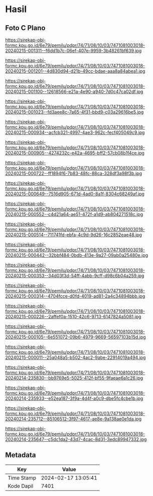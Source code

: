 # Hasil

## Foto C Plano

https://sirekap-obj-formc.kpu.go.id/6e79/pemilu/pdpr/74/71/08/10/03/7471081003018-20240215-001311--f6dd1b7c-06ef-407e-9959-3b48261bf639.jpg

https://sirekap-obj-formc.kpu.go.id/6e79/pemilu/pdpr/74/71/08/10/03/7471081003018-20240215-001201--4d830d94-d21b-49cc-bdae-aaa8a84abea1.jpg

https://sirekap-obj-formc.kpu.go.id/6e79/pemilu/pdpr/74/71/08/10/03/7471081003018-20240215-001100--12618566-e21a-4e90-a940-7d0c47ca02df.jpg

https://sirekap-obj-formc.kpu.go.id/6e79/pemilu/pdpr/74/71/08/10/03/7471081003018-20240215-001023--fd3aee8c-7a65-4f31-bbd9-c03a29616be5.jpg

https://sirekap-obj-formc.kpu.go.id/6e79/pemilu/pdpr/74/71/08/10/03/7471081003018-20240215-000934--acfcb321-4997-4ae3-962c-fecf405049c9.jpg

https://sirekap-obj-formc.kpu.go.id/6e79/pemilu/pdpr/74/71/08/10/03/7471081003018-20240215-000905--4274232c-e42a-4695-bff2-57cb08b1f4ce.jpg

https://sirekap-obj-formc.kpu.go.id/6e79/pemilu/pdpr/74/71/08/10/03/7471081003018-20240215-000722--ff1894f6-7b83-48fc-88ca-328df3a98f3b.jpg

https://sirekap-obj-formc.kpu.go.id/6e79/pemilu/pdpr/74/71/08/10/03/7471081003018-20240215-000649--7516d905-671d-4ad0-8a1f-8304c68249af.jpg

https://sirekap-obj-formc.kpu.go.id/6e79/pemilu/pdpr/74/71/08/10/03/7471081003018-20240215-000552--c4d21a64-ae51-472f-a1d9-ab804271518c.jpg

https://sirekap-obj-formc.kpu.go.id/6e79/pemilu/pdpr/74/71/08/10/03/7471081003018-20240215-000514--711741fd-ebfa-4c9d-9d26-16c2852eae48.jpg

https://sirekap-obj-formc.kpu.go.id/6e79/pemilu/pdpr/74/71/08/10/03/7471081003018-20240215-000442--32bbf484-0bdb-413e-9a27-09ab0a25480e.jpg

https://sirekap-obj-formc.kpu.go.id/6e79/pemilu/pdpr/74/71/08/10/03/7471081003018-20240215-000353--34d03f3d-54ff-4abb-9cff-d98c6b04a259.jpg

https://sirekap-obj-formc.kpu.go.id/6e79/pemilu/pdpr/74/71/08/10/03/7471081003018-20240215-000314--4704fcce-d0fd-4019-ad81-2a4c34894bbb.jpg

https://sirekap-obj-formc.kpu.go.id/6e79/pemilu/pdpr/74/71/08/10/03/7471081003018-20240215-000226--2affef0a-1510-42c6-9713-6147824a5081.jpg

https://sirekap-obj-formc.kpu.go.id/6e79/pemilu/pdpr/74/71/08/10/03/7471081003018-20240215-000105--6e551072-09b6-4979-9669-56597103b15d.jpg

https://sirekap-obj-formc.kpu.go.id/6e79/pemilu/pdpr/74/71/08/10/03/7471081003018-20240215-000011--25a048a5-b502-4ac2-9abe-22914019a494.jpg

https://sirekap-obj-formc.kpu.go.id/6e79/pemilu/pdpr/74/71/08/10/03/7471081003018-20240214-235830--bb9769e5-5025-412f-bf55-9faeae6a1c26.jpg

https://sirekap-obj-formc.kpu.go.id/6e79/pemilu/pdpr/74/71/08/10/03/7471081003018-20240214-235933--e52ea187-3f9a-4d4f-a0c9-dbe5fc4cbe1b.jpg

https://sirekap-obj-formc.kpu.go.id/6e79/pemilu/pdpr/74/71/08/10/03/7471081003018-20240214-235712--85106512-3f97-4617-ae8e-9a138ae0e1da.jpg

https://sirekap-obj-formc.kpu.go.id/6e79/pemilu/pdpr/74/71/08/10/03/7471081003018-20240214-235647--c5dc1da2-43d7-4cac-8d31-3edc89947332.jpg


## Metadata

| Key        | Value               |
| ---------- | ------------------- |
| Time Stamp | 2024-02-17 13:05:41 |
| Kode Dapil | 7401                |



